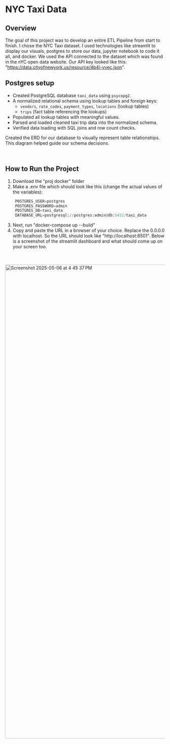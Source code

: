 # NYC Taxi Data

## Overview
The goal of this project was to develop an entire ETL Pipeline from start to finish. I chose the NYC Taxi dataset. 
I used technologies like streamlit to display our visuals, postgres to store our data, jupyter notebook to code it all, and docker. We used the API connected to the dataset which was found in the nYC open data website. Our API key looked like this: "https://data.cityofnewyork.us/resource/4b4i-vvec.json". 
<br>

## Postgres setup
- Created PostgreSQL database `taxi_data` using `psycopg2`.
- A normalized relational schema using lookup tables and foreign keys:
  - `vendors`, `rate_codes`, `payment_types`, `locations` (lookup tables)
  - `trips` (fact table referencing the lookups)
- Populated all lookup tables with meaningful values.
- Parsed and loaded cleaned taxi trip data into the normalized schema.
- Verified data loading with SQL joins and row count checks.

Created the ERD for our database to visually represent table relationships. This diagram helped guide our schema decisions. 


<br>


## How to Run the Project

1. Download the "proj docker" folder
2. Make a .env file which should look like this (change the actual values of the variables):
   ```python
    POSTGRES_USER=postgres
    POSTGRES_PASSWORD=admin
    POSTGRES_DB=taxi_data
    DATABASE_URL=postgresql://postgres:admin@db:5432/taxi_data
4. Next, run "docker-compose up --build"
5. Copy and paste the URL in a browser of your choice. Replace the 0.0.0.0 with localhost. So the URL should look like "http://localhost:8501". Below is a screenshot of the streamlit dashboard and what should come up on your screen too.

<br>
<br>

<img width="1494" alt="Screenshot 2025-05-06 at 4 45 37 PM" src="https://github.com/user-attachments/assets/dce77810-0f7a-4063-b029-324d49bd7fc1" />
<br>
